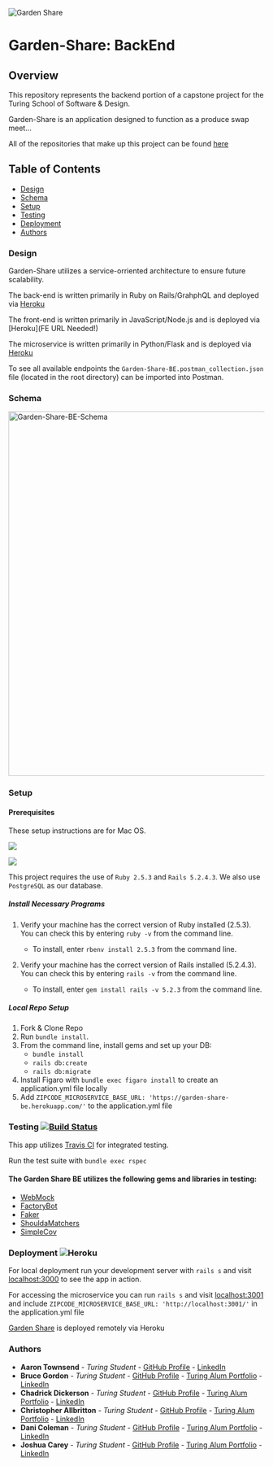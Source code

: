 ![Garden Share](https://user-images.githubusercontent.com/60626984/110033190-4ec0f680-7cf6-11eb-9a45-16e7ee404522.png)

# Garden-Share: BackEnd

## Overview

This repository represents the backend portion of a capstone project for the Turing School of Software & Design.

Garden-Share is an application designed to function as a produce swap meet...

All of the repositories that make up this project can be found [here](https://github.com/garden-share-08)

## Table of Contents
  - [Design](#design)
  - [Schema](#schema)
  - [Setup](#setup)
  - [Testing](#testing)
  - [Deployment](#deployment)
  - [Authors](#authors)

### Design

Garden-Share utilizes a service-orriented architecture to ensure future scalability.

The back-end is written primarily in Ruby on Rails/GrahphQL and deployed via [Heroku](https://garden-share-be.herokuapp.com/)

The front-end is written primarily in JavaScript/Node.js and is deployed via [Heroku](FE URL Needed!)

The microservice is written primarily in Python/Flask and is deployed via [Heroku](https://gardeen-location-microservice.herokuapp.com/)

To see all available endpoints the `Garden-Share-BE.postman_collection.json` file (located in the root directory) can be imported into Postman.

### Schema 

<img width="717" alt="Garden-Share-BE-Schema" src="https://user-images.githubusercontent.com/63476564/109400683-054c6200-7918-11eb-9f25-f02b141ad0a5.png">

### Setup
#### Prerequisites
These setup instructions are for Mac OS.

![](https://img.shields.io/badge/Rails-5.2.4-informational?style=flat&logo=<LOGO_NAME>&logoColor=white&color=2bbc8a)

![](https://img.shields.io/badge/Ruby-2.5.3-orange)

This project requires the use of `Ruby 2.5.3` and `Rails 5.2.4.3`.
We also use `PostgreSQL` as our database.

##### Install Necessary Programs

1. Verify your machine has the correct version of Ruby installed (2.5.3).  You can check this by entering `ruby -v` from the command line.
    - To install, enter `rbenv install 2.5.3` from the command line.   

2. Verify your machine has the correct version of Rails installed (5.2.4.3).  You can check this by entering `rails -v` from the command line.
    - To install, enter `gem install rails -v 5.2.3` from the command line.

##### Local Repo Setup
1. Fork & Clone Repo
2. Run `bundle install`.
3. From the command line, install gems and set up your DB:
    * `bundle install`
    * `rails db:create`
    * `rails db:migrate`
4. Install Figaro with `bundle exec figaro install` to create an application.yml file locally
5. Add `ZIPCODE_MICROSERVICE_BASE_URL: 'https://garden-share-be.herokuapp.com/'` to the application.yml file

### Testing [![Build Status](https://travis-ci.com/garden-share-08/garden-share-be.png?branch=main)](https://travis-ci.com/garden-share-08/garden-share-be)

This app utilizes [Travis CI](travis-ci.com) for integrated testing.

Run the test suite with `bundle exec rspec`

#### The Garden Share BE utilizes the following gems and libraries in testing:
 
- [WebMock](https://github.com/bblimke/webmock)
- [FactoryBot](https://github.com/thoughtbot/factory_bot/blob/master/GETTING_STARTED.md)
- [Faker](https://github.com/faker-ruby/faker)
- [ShouldaMatchers](https://github.com/thoughtbot/shoulda-matchers)
- [SimpleCov](https://github.com/simplecov-ruby/simplecov)

### Deployment ![Heroku](https://heroku-badge.herokuapp.com/?app=heroku-badge)

For local deployment run your development server with `rails s` and visit [localhost:3000](http://localhost:3000) to see the app in action.

For accessing the microservice you can run `rails s` and visit [localhost:3001](http://localhost:3001) and include `ZIPCODE_MICROSERVICE_BASE_URL: 'http://localhost:3001/'` in the application.yml file

[Garden Share](https://garden-share-be.herokuapp.com/) is deployed remotely via Heroku

### Authors
  - **Aaron Townsend** - *Turing Student* - [GitHub Profile](https://github.com/atownse) - [LinkedIn](https://www.linkedin.com/in/aaron-townsend-667604176/)
  - **Bruce Gordon** - *Turing Student* - [GitHub Profile](https://github.com/bruce-gordon) - [Turing Alum Portfolio](https://alumni.turing.io/alumni/bruce-gordon) - [LinkedIn](https://www.linkedin.com/in/brucemgordon/)
  - **Chadrick Dickerson** - *Turing Student* - [GitHub Profile](https://github.com/chadrick-d-dev) - [Turing Alum Portfolio](https://alumni.turing.io/alumni/chadrick-dickerson) - [LinkedIn](https://www.linkedin.com/in/chadrick-dickerson/)
  - **Christopher Allbritton** - *Turing Student* - [GitHub Profile](https://github.com/Callbritton) - [Turing Alum Portfolio](https://alumni.turing.io/alumni/christopher-allbritton) - [LinkedIn](https://www.linkedin.com/in/christopher-allbritton)
  - **Dani Coleman** - *Turing Student* - [GitHub Profile](https://github.com/dcoleman21) - [Turing Alum Portfolio](https://alumni.turing.io/alumni/dani-coleman) - [LinkedIn](https://www.linkedin.com/in/dcoleman-21/)
  - **Joshua Carey** - *Turing Student* - [GitHub Profile](https://github.com/jdcarey128) - [Turing Alum Portfolio](https://alumni.turing.io/alumni/joshua-carey) - [LinkedIn](https://www.linkedin.com/in/carey-joshua/)
